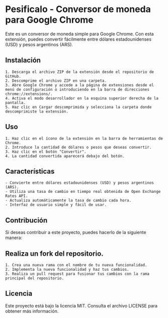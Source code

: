 # Pesificalo - Conversor de moneda para Google Chrome
Este es un conversor de moneda simple para Google Chrome. Con esta extensión, puedes convertir fácilmente entre dólares estadounidenses (USD) y pesos argentinos (ARS).

## Instalación
    1. Descarga el archivo ZIP de la extensión desde el repositorio de GitHub.
    2. Descomprime el archivo ZIP en una carpeta.
    3. Abre Google Chrome y accede a la página de extensiones desde el menú de configuración o introduciendo en la barra de direcciones chrome://extensions/.
    4. Activa el modo desarrollador en la esquina superior derecha de la pantalla.
    5. Haz clic en Cargar descomprimida y selecciona la carpeta donde descomprimiste la extensión.

## Uso
    1. Haz clic en el ícono de la extensión en la barra de herramientas de Chrome.
    2. Introduce la cantidad de dólares o pesos que deseas convertir.
    3. Haz clic en el botón "Convertir".
    4. La cantidad convertida aparecerá debajo del botón.


## Características
    - Convierte entre dólares estadounidenses (USD) y pesos argentinos (ARS).
    - Utiliza una tasa de cambio en tiempo real obtenida de Open Exchange Rates API.
    - Actualiza automáticamente la tasa de cambio cada hora.
    - Interfaz de usuario simple y fácil de usar.


## Contribución
Si deseas contribuir a este proyecto, puedes hacerlo de la siguiente manera:

## Realiza un fork del repositorio.
    1. Crea una nueva rama con el nombre de tu nueva funcionalidad.
    2. Implementa la nueva funcionalidad y haz tus cambios.
    3. Realiza un pull request para fusionar tus cambios con la rama principal del repositorio.


## Licencia
Este proyecto está bajo la licencia MIT. Consulta el archivo LICENSE para obtener más información.